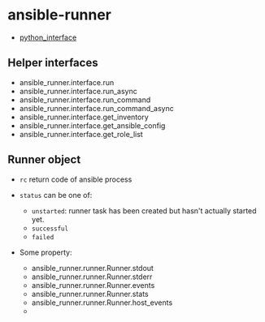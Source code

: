 # ansible-runner

- [python_interface](https://ansible-runner.readthedocs.io/en/stable/python_interface/)


## Helper interfaces

- ansible_runner.interface.run
- ansible_runner.interface.run_async
- ansible_runner.interface.run_command
- ansible_runner.interface.run_command_async
- ansible_runner.interface.get_inventory
- ansible_runner.interface.get_ansible_config
- ansible_runner.interface.get_role_list

## Runner object

- `rc` return code of ansible process
- `status` can be one of:
  - `unstarted`: runner task has been created but hasn't actually started yet.
  - `successful`
  - `failed`


- Some property:
  - ansible_runner.runner.Runner.stdout
  - ansible_runner.runner.Runner.stderr
  - ansible_runner.runner.Runner.events
  - ansible_runner.runner.Runner.stats
  - ansible_runner.runner.Runner.host_events
  - 